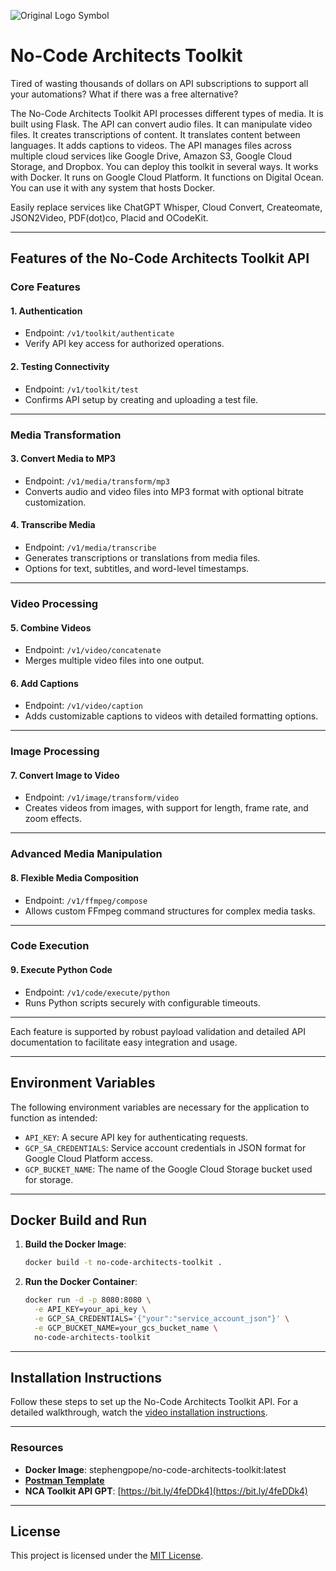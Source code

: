 
![Original Logo Symbol](https://github.com/user-attachments/assets/75173cf4-2502-4710-998b-6b81740ae1bd)

# No-Code Architects Toolkit

Tired of wasting thousands of dollars on API subscriptions to support all your automations? What if there was a free alternative?

The No-Code Architects Toolkit API processes different types of media. It is built using Flask. The API can convert audio files. It can manipulate video files. It creates transcriptions of content. It translates content between languages. It adds captions to videos. The API manages files across multiple cloud services like Google Drive, Amazon S3, Google Cloud Storage, and Dropbox. You can deploy this toolkit in several ways. It works with Docker. It runs on Google Cloud Platform. It functions on Digital Ocean. You can use it with any system that hosts Docker.

Easily replace services like ChatGPT Whisper, Cloud Convert, Createomate, JSON2Video, PDF(dot)co, Placid and OCodeKit.

---

## Features of the No-Code Architects Toolkit API

### Core Features
#### 1. **Authentication**
   - Endpoint: `/v1/toolkit/authenticate`
   - Verify API key access for authorized operations.

#### 2. **Testing Connectivity**
   - Endpoint: `/v1/toolkit/test`
   - Confirms API setup by creating and uploading a test file.

---

### Media Transformation
#### 3. **Convert Media to MP3**
   - Endpoint: `/v1/media/transform/mp3`
   - Converts audio and video files into MP3 format with optional bitrate customization.

#### 4. **Transcribe Media**
   - Endpoint: `/v1/media/transcribe`
   - Generates transcriptions or translations from media files.
   - Options for text, subtitles, and word-level timestamps.

---

### Video Processing
#### 5. **Combine Videos**
   - Endpoint: `/v1/video/concatenate`
   - Merges multiple video files into one output.

#### 6. **Add Captions**
   - Endpoint: `/v1/video/caption`
   - Adds customizable captions to videos with detailed formatting options.

---

### Image Processing
#### 7. **Convert Image to Video**
   - Endpoint: `/v1/image/transform/video`
   - Creates videos from images, with support for length, frame rate, and zoom effects.

---

### Advanced Media Manipulation
#### 8. **Flexible Media Composition**
   - Endpoint: `/v1/ffmpeg/compose`
   - Allows custom FFmpeg command structures for complex media tasks.

---

### Code Execution
#### 9. **Execute Python Code**
   - Endpoint: `/v1/code/execute/python`
   - Runs Python scripts securely with configurable timeouts.

---

Each feature is supported by robust payload validation and detailed API documentation to facilitate easy integration and usage.

---

## Environment Variables

The following environment variables are necessary for the application to function as intended:

- `API_KEY`: A secure API key for authenticating requests.
- `GCP_SA_CREDENTIALS`: Service account credentials in JSON format for Google Cloud Platform access.
- `GCP_BUCKET_NAME`: The name of the Google Cloud Storage bucket used for storage.

---

## Docker Build and Run

1. **Build the Docker Image**:

   ```bash
   docker build -t no-code-architects-toolkit .
   ```

2. **Run the Docker Container**:

   ```bash
   docker run -d -p 8080:8080 \
     -e API_KEY=your_api_key \
     -e GCP_SA_CREDENTIALS='{"your":"service_account_json"}' \
     -e GCP_BUCKET_NAME=your_gcs_bucket_name \
     no-code-architects-toolkit
   ```

---

## Installation Instructions

Follow these steps to set up the No-Code Architects Toolkit API. For a detailed walkthrough, watch the [video installation instructions](https://youtu.be/6bC93sek9v8).

---

### Resources

- **Docker Image**: stephengpope/no-code-architects-toolkit:latest
- **[Postman Template](https://bit.ly/49Gkh61)**
- **NCA Toolkit API GPT**: [https://bit.ly/4feDDk4](https://bit.ly/4feDDk4)

---

## License

This project is licensed under the [MIT License](LICENSE).
